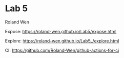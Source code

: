 # Lab 5
Roland Wen

Expose: https://roland-wen.github.io/Lab5/expose.html

Explore: https://roland-wen.github.io/Lab5_/explore.html

CI: https://github.com/Roland-Wen/github-actions-for-ci

